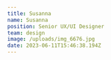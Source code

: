 ```yaml
---
title: Susanna
name: Susanna
position: Senior UX/UI Designer
team: design
image: /uploads/img_6676.jpg
date: 2023-06-11T15:46:38.194Z
---
```

